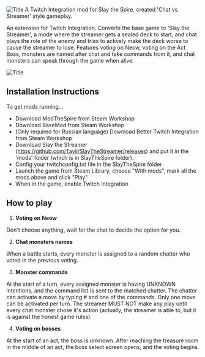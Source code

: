 ![Title](https://github.com/Tempus/SlayTheStreamer/blob/master/Screenshots/Screen%20Shot%202018-11-20%20at%208.08.14%20PM.png?raw=true)
A Twitch Integration mod for Slay the Spire, created 'Chat vs Streamer' style gameplay.

An extension for Twitch Integration. Converts the base game to 'Slay the Streamer', a mode where the streamer gets a sealed deck to start, and chat plays the role of the enemy and tries to actively make the deck worse to cause the streamer to lose. Features voting on Neow, voting on the Act Boss, monsters are named after chat and take commands from it, and chat monsters can speak through the game when alive.

![Title](https://github.com/Tempus/SlayTheStreamer/blob/master/Screenshots/Screen%20Shot%202018-11-20%20at%208.14.03%20PM.png?raw=true)


## Installation Instructions
To get mods running... 

* Download ModTheSpire from Steam Workshop
* Download BaseMod from Steam Workshop
* (Only required for Russian language) Download Better Twitch Integration from Steam Workshop
* Download Slay the Streamer (https://github.com/Tayii/SlayTheStreamer/releases) and put it in the 'mods' folder (which is in SlayTheSpire folder).
* Config your twitchconfig.txt file in the SlayTheSpire folder
* Launch the game from Steam Library, choose "With mods", mark all the mods above and click "Play"
* When in the game, enable Twitch Integration

## How to play

1. **Voting on Neow**

Don't choose anything, wait for the chat to decide the option for you.

2. **Chat monsters names**

When a battle starts, every monster is assigned to a random chatter who voted in the previous voting.

3. **Monster commands**

At the start of a turn, every assigned monster is having UNKNOWN intentions, and the command list is sent to the matched chatter. The chatter can activate a move by typing # and one of the commands. Only one move can be activated per turn. The streamer MUST NOT make any play until every chat monster chose it's action (actually, the streamer is able to, but it is against the honest game rules).

4. **Voting on bosses**

At the start of an act, the boss is unknown. After reaching the treasure room in the middle of an act, the boss select screen opens, and the voting begins.